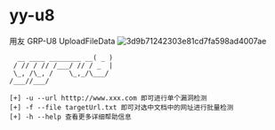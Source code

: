 # yy-u8
用友 GRP-U8 UploadFileData
![3d9b71242303e81cd7fa598ad4007ae](https://github.com/user-attachments/assets/2d4241bb-b4b4-4ba3-a5d8-c113e27e853b)
```
  __ ____ ________ __( _ )
 / // / // /___/ // / _  |
 \_, /\_, /    \_,_/\___/
/___//___/

[+] -u --url htttp://www.xxx.com 即可进行单个漏洞检测
[+] -f --file targetUrl.txt 即可对选中文档中的网址进行批量检测
[+] -h --help 查看更多详细帮助信息
```

